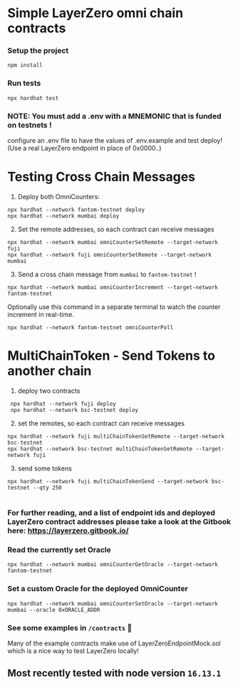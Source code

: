 # Simple LayerZero omni chain contracts

### Setup the project
```shell
npm install
```
 
 ### Run tests
```shell
npx hardhat test
```

### NOTE: You must add a .env with a MNEMONIC that is funded on testnets !
configure an .env file to have the values of .env.example and test deploy! (Use a real LayerZero endpoint in place of 0x0000..) 

# Testing Cross Chain Messages

1. Deploy both OmniCounters:

```
npx hardhat --network fantom-testnet deploy
npx hardhat --network mumbai deploy 
````

2. Set the remote addresses, so each contract can receive messages
```angular2html
npx hardhat --network mumbai omniCounterSetRemote --target-network fuji
npx hardhat --network fuji omniCounterSetRemote --target-network mumbai
```
3. Send a cross chain message from `mumbai` to `fantom-testnet` !
```angular2html
npx hardhat --network mumbai omniCounterIncrement --target-network fantom-testnet
```

Optionally use this command in a separate terminal to watch the counter increment in real-time.
```
npx hardhat --network fantom-testnet omniCounterPoll    
```


# MultiChainToken - Send Tokens to another chain

1. deploy two contracts
```angular2html
 npx hardhat --network fuji deploy
 npx hardhat --network bsc-testnet deploy
```
2. set the remotes, so each contract can receive messages
```angular2html
npx hardhat --network fuji multiChainTokenSetRemote --target-network bsc-testnet
npx hardhat --network bsc-testnet multiChainTokenSetRemote --target-network fuji
```
3. send some tokens
```angular2html
npx hardhat --network fuji multiChainTokenSend --target-network bsc-testnet --qty 250
```

#

### For further reading, and a list of endpoint ids and deployed LayerZero contract addresses please take a look at the Gitbook here: https://layerzero.gitbook.io/


### Read the currently set Oracle
```npx hardhat --network mumbai omniCounterGetOracle --target-network fantom-testnet```

### Set a custom Oracle for the deployed OmniCounter
```npx hardhat --network mumbai omniCounterSetOracle --target-network mumbai --oracle 0xORACLE_ADDR```



### See some examples in `/contracts`  🙌

Many of the example contracts make use of LayerZeroEndpointMock.sol which is a nice way to test LayerZero locally!

## Most recently tested with node version `16.13.1` 


